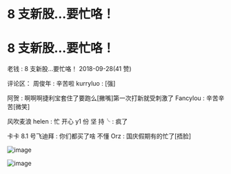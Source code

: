 # 8 支新股…要忙咯！

# 8 支新股…要忙咯！

老钱 : 8 支新股…要忙咯！ 2018-09-28(41 赞)

评论区： 周俊年 : 辛苦啦 kurryluo : [强]

阿贺 : 啊啊啊捷利宝套住了要跑么[撇嘴]第一次打新就受刺激了 Fancylou : 辛苦辛苦[微笑]

风吹麦浪 helen : 忙 开心 y1 份 坚 持╰ : 疯了

卡卡 8.1 号飞迪拜 : 你们都买了啥 不懂 Orz : 国庆假期有的忙了[捂脸]

![image](img/Image_429.png)

![image](img/Image_430.png)